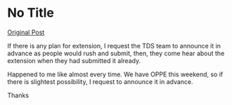 # No Title

[Original Post](https://discourse.onlinedegree.iitm.ac.in/t/169029/130)

<p>If there is any plan for extension, I request the TDS team to announce it in advance as people would rush and submit, then, they come hear about the extension when they had submitted it already.</p>
<p>Happened to me like almost every time. We have OPPE this weekend, so if there is slightest possibility, I request to announce it in advance.</p>
<p>Thanks</p>